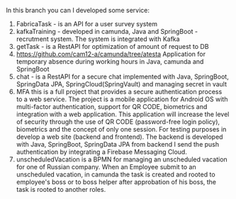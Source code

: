 In this branch you can I developed some service:
1. FabricaTask - is an API for a user survey system
2. kafkaTraining - developed in camunda, Java and SpringBoot - recrutment system. The system is integrated with Kafka
3. getTask - is a RestAPI for optimization of amount of request to DB
4. https://github.com/cam12-a/camunda/tree/atesta Application for temporary absence during working hours in Java, camunda and SpringBoot
5. chat - is a RestAPI for a secure chat implemented with Java, SpringBoot, SpringData JPA, SpringCloud(SpringVault) and managing secret in vault
6. MFA this is a full project that provides a secure authentication process to a web service. The project is  a mobile application for Android OS with multi-factor authentication, support for QR CODE, biometrics and integration with a web application. 
This application will increase the level of security through the use of QR CODE (password-free login policy), biometrics and the concept of only one session.
For testing purposes in develop a web site (backend and frontend). The backend is developed with Java, SpringBoot, SpringData JPA from backend I send the push authentication by integrating a Firebase Messaging Cloud. 
7. unscheduledVacation is a BPMN   for managing an unscheduled vacation for one of Russian company. When an Employee submit to an
unscheduled vacation, in camunda the task is created and rooted to employee's boss or to boss helper after approbation of
his boss, the task is rooted to another roles.